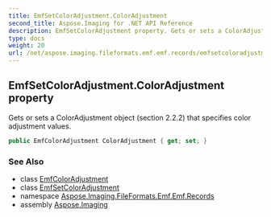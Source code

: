 ```yaml
---
title: EmfSetColorAdjustment.ColorAdjustment
second_title: Aspose.Imaging for .NET API Reference
description: EmfSetColorAdjustment property. Gets or sets a ColorAdjustment object section 2.2.2 that specifies color adjustment values
type: docs
weight: 20
url: /net/aspose.imaging.fileformats.emf.emf.records/emfsetcoloradjustment/coloradjustment/
---
```

## EmfSetColorAdjustment.ColorAdjustment property

Gets or sets a ColorAdjustment object (section 2.2.2) that specifies color adjustment values.

```csharp
public EmfColorAdjustment ColorAdjustment { get; set; }
```

### See Also

* class [EmfColorAdjustment](../../../aspose.imaging.fileformats.emf.emf.objects/emfcoloradjustment/)
* class [EmfSetColorAdjustment](../)
* namespace [Aspose.Imaging.FileFormats.Emf.Emf.Records](../../emfsetcoloradjustment/)
* assembly [Aspose.Imaging](../../../)


